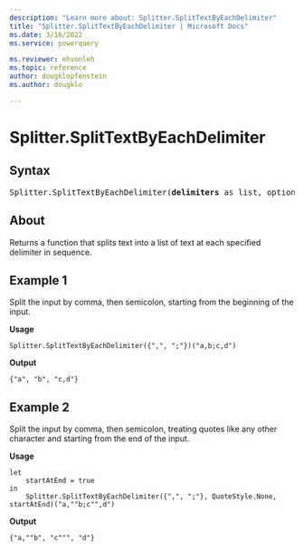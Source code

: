 ```yaml
---
description: "Learn more about: Splitter.SplitTextByEachDelimiter"
title: "Splitter.SplitTextByEachDelimiter | Microsoft Docs"
ms.date: 3/16/2022
ms.service: powerquery

ms.reviewer: ehvonleh
ms.topic: reference
author: dougklopfenstein
ms.author: dougklo

---
```

# Splitter.SplitTextByEachDelimiter

## Syntax

<pre>
Splitter.SplitTextByEachDelimiter(<b>delimiters</b> as list, optional <b>quoteStyle</b> as nullable number, optional <b>startAtEnd</b> as nullable logical) as function
</pre>
  
## About

Returns a function that splits text into a list of text at each specified delimiter in sequence.

## Example 1

Split the input by comma, then semicolon, starting from the beginning of the input.

**Usage**

```powerquery-m
Splitter.SplitTextByEachDelimiter({",", ";"})("a,b;c,d")
```

**Output**

`{"a", "b", "c,d"}`

## Example 2

Split the input by comma, then semicolon, treating quotes like any other character and starting from the end of the input.

**Usage**

```powerquery-m
let
    startAtEnd = true
in
    Splitter.SplitTextByEachDelimiter({",", ";"}, QuoteStyle.None, startAtEnd)("a,""b;c"",d")
```

**Output**

`{"a,""b", "c""", "d"}`
